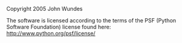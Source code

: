 Copyright 2005 John Wundes

The software is licensed according to the terms of the PSF (Python Software Foundation) license found here: http://www.python.org/psf/license/
